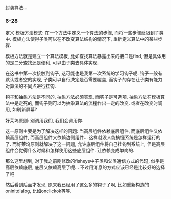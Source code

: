 封装算法...

### 6-28 ###

定义
模板方法模式: 在一个方法中定义一个算法的步骤, 而将一些步骤延迟到子类中. 模板方法使得子类可以在不改变算法结构的情况下, 重新定义算法中的某些步骤.

模板方法就是建立一个算法模板, 比如查找算法暴露出来的接口是find, 但是具体用的是二分查找还是便利, 可以由子类去具体实现.

在这书中第一次接触到钩子, 这可能也是我第一次系统的学习钩子呢.
钩子一般有默认或者空的实现, 子类可以自行决定是否需要覆盖, 而钩子的存在让子类有能力对算法的不同点进行挂钩.

钩子和抽象方法是不同的, 抽象方法必须实现, 而钩子是可选项.
抽象方法在模板算法中是定死的, 而钩子则可以为抽象算法的流程作出一定的改变. 或者在改变时调用, 如刷新屏幕?

好莱坞原则: 别调用我们, 我们会调用你.

这一原则主要是为了解决这样的问题: 当高层组件依赖底层组件, 而底层组件又依赖高层组件, 而高层组件又依赖边侧组件...
这样就没人能搞懂系统是怎样运行的了.
而好莱坞原则就解决了这一问题, 允许底层组件将自己挂钩到系统上, 但是高层组件会觉得什么时候和怎样使用这些底层组件. 让依赖变成单向的.

那么这里想到, 对于我之前刚修改的fisheye中子类和父类通信方式的代码, 似乎是高层依赖底层, 底层又依赖高层了呢... 不过用消息的方式应该已经是比较好的选择了吧

然后看到后面才发现, 原来我已经用了这么多的钩子了啊, 比如重新构造的oninitdialog, 比如onclickok等等.

